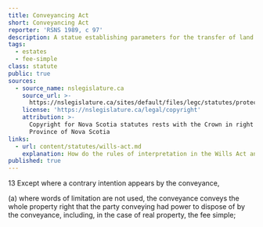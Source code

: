 ```yaml
---
title: Conveyancing Act
short: Conveyancing Act
reporter: 'RSNS 1989, c 97'
description: A statue establishing parameters for the transfer of land title in Nova Scotia.
tags:
  - estates
  - fee-simple
class: statute
public: true
sources:
  - source_name: nslegislature.ca
    source_url: >-
      https://nslegislature.ca/sites/default/files/legc/statutes/protect.htm
    license: 'https://nslegislature.ca/legal/copyright'
    attribution: >-
      Copyright for Nova Scotia statutes rests with the Crown in right of the
      Province of Nova Scotia
links:
  - url: content/statutes/wills-act.md
    explanation: How do the rules of interpretation in the Wills Act and the Conveyancing Act differ? Do these difference matter?
published: true
---
```


<div id="statute">

13 Except where a contrary intention appears by the conveyance,

(a) where words of limitation are not used, the conveyance conveys the whole property right that the party conveying had power to dispose of by the conveyance, including, in the case of real property, the fee simple;

</div>

